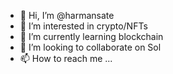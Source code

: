 - 👋 Hi, I’m @harmansate
- 👀 I’m interested in crypto/NFTs
- 🌱 I’m currently learning blockchain
- 💞️ I’m looking to collaborate on Sol
- 📫 How to reach me ...

<!---
harmansate/harmansate is a ✨ special ✨ repository because its `README.md` (this file) appears on your GitHub profile.
You can click the Preview link to take a look at your changes.
--->
